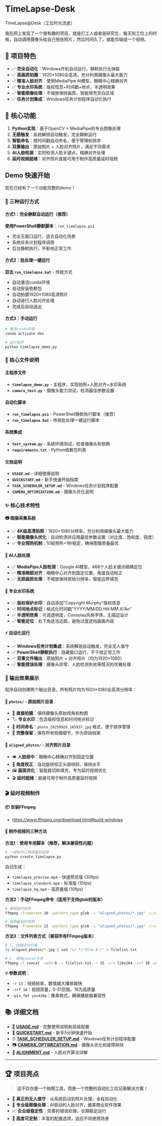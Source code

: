 # TimeLapse-Desk
TimeLapse@Desk（工位时光流逝）

我在网上发现了一个很有趣的项目，就是打工人或者是研究生，每天到工位上的时候，自动调用摄像头给自己拍张照片，然后时间久了，就能剪辑成一个视频。

## 🎯 项目特色
- ✅ **完全自动化**：Windows开机自动运行，静默执行无弹窗
- ✅ **高画质拍摄**：1920×1080全高清，充分利用摄像头最大能力  
- ✅ **精准人脸对齐**：使用MediaPipe AI模型，眼睛中心精确对齐
- ✅ **专业水印系统**：版权信息+时间戳+地点，半透明效果
- ✅ **智能图像处理**：不缩放保持画质，智能填充空白区域
- ✅ **任务计划集成**：Windows任务计划程序自动化执行

## 🌟 核心功能
1. **Python实现**：基于OpenCV + MediaPipe的专业图像处理
2. **无感触发**：系统解锁自动触发，完全静默运行
3. **智能命名**：按时间戳自动命名，便于管理和排序  
4. **双重输出**：原始照片 + 人脸对齐照片，满足不同需求
5. **AI人脸检测**：实时检测人脸关键点，精确对齐处理
6. **延时视频就绪**：对齐照片直接可用于制作高质量延时视频

## Demo 快速开始

现在已经有了一个功能完整的demo！

### 🚀 三种运行方式

#### 方式1：完全静默自动运行（推荐）
**使用PowerShell静默脚本**：`run_timelapse.ps1`
- 完全无窗口运行，适合自动化场景
- 系统任务计划程序调用
- 后台静默执行，不影响正常工作

#### 方式2：批处理一键运行  
**双击 `run_timelapse.bat`** - 传统方式
- 自动激活conda环境
- 自动安装依赖包
- 自动拍摄1920×1080高清照片
- 自动进行人脸对齐处理
- 完成后自动退出

#### 方式3：手动运行
```bash
# 激活conda环境
conda activate dev

# 运行程序
python timelapse_demo.py
```

### 📁 核心文件说明

#### 主程序文件
- **`timelapse_demo.py`** - 主程序，实现拍照+人脸对齐+水印系统
- **`camera_test.py`** - 摄像头能力测试，检测最佳参数设置

#### 自动化脚本  
- **`run_timelapse.ps1`** - PowerShell静默执行脚本（推荐）
- **`run_timelapse.bat`** - 传统批处理一键运行脚本

#### 系统集成
- **`test_system.py`** - 系统环境测试，检查摄像头和依赖
- **`requirements.txt`** - Python依赖包列表

#### 文档说明
- **`USAGE.md`** - 详细使用说明
- **`QUICKSTART.md`** - 新手快速开始指南  
- **`TASK_SCHEDULER_SETUP.md`** - Windows任务计划程序配置
- **`CAMERA_OPTIMIZATION.md`** - 摄像头优化说明

### ✨ 核心技术特性

#### 📷 图像采集系统
- ✅ **4K级高清拍照**：1920×1080分辨率，充分利用摄像头最大能力
- ✅ **智能摄像头优化**：自动检测并应用最佳参数设置（对比度、饱和度、锐度）
- ✅ **专业预热机制**：10帧预热+1秒稳定，确保图像质量最优

#### 🤖 AI人脸处理  
- ✅ **MediaPipe人脸检测**：Google AI模型，468个人脸关键点精确定位
- ✅ **精准眼部对齐**：眼睛中心对齐到固定位置，角度自动校正
- ✅ **无损画质处理**：不缩放保持原始分辨率，智能边界填充

#### 🎨 专业水印系统
- ✅ **版权保护水印**：自动添加"Copyright Murphy"版权信息
- ✅ **时间地点标记**：格式化时间戳"YYYY/MM/DD HH:MM Xi'An"  
- ✅ **半透明效果**：可调透明度，Consolas风格字体，无描边设计
- ✅ **智能定位**：右下角适当边距，避免过度遮挡画面内容

#### ⚡ 自动化运行
- ✅ **Windows任务计划集成**：系统解锁自动触发，完全无人值守
- ✅ **PowerShell静默执行**：隐藏窗口运行，不干扰正常工作
- ✅ **双重文件输出**：原始照片 + 对齐照片（均为1920×1080）
- ✅ **智能错误处理**：摄像头异常、人脸检测失败等情况的优雅处理

### 📸 输出效果展示

程序自动创建两个输出目录，所有照片均为1920×1080全高清分辨率：

#### 📁 `photos/` - 原始照片目录
- 🎯 **直接拍摄**：保持摄像头原始视角和构图
- 🏷️ **专业水印**：包含版权信息和时间地点标记  
- 📅 **时间命名**：`photo_20250926_165937.jpg` 格式，便于排序管理
- 💾 **完整保留**：保存所有拍摄细节，作为原始档案

#### 📁 `aligned_photos/` - 对齐照片目录  
- 👁️ **人脸居中**：眼睛中心精确对齐到固定位置
- 🔄 **角度校正**：自动旋转校正头部倾斜，保持水平
- 🖼️ **画面优化**：智能裁切和填充，专为延时视频优化
- 🎬 **延时就绪**：直接可用于制作高质量延时视频

### 🎬 延时视频制作

#### 📦 安装FFmpeg
- https://www.ffmpeg.org/download.html#build-windows

#### 🎥 制作视频的三种方法

**方法1：使用专用脚本（推荐，解决兼容性问题）**
```bash
# 一键制作三种质量的视频
python create_timelapse.py
```
自动生成：
- `timelapse_preview.mp4` - 快速预览版 (30fps)
- `timelapse_standard.mp4` - 标准版 (15fps) 
- `timelapse_hq.mp4` - 高质量版 (10fps)

**方法2：手动FFmpeg命令（适用于支持glob的版本）**
```bash
# 基础延时视频
ffmpeg -framerate 10 -pattern_type glob -i "aligned_photos/*.jpg" -c:v libx264 -pix_fmt yuv420p timelapse.mp4

# 高质量延时视频  
ffmpeg -framerate 15 -pattern_type glob -i "aligned_photos/*.jpg" -c:v libx264 -crf 18 -pix_fmt yuv420p -vf "scale=1920:1080" timelapse_hq.mp4
```

**方法3：文件列表方式（兼容所有FFmpeg版本）**
```bash
# 1. 创建文件列表
ls aligned_photos/*.jpg | sed 's/.*/"file &"/' > filelist.txt

# 2. 使用concat方式
ffmpeg -f concat -safe 0 -i filelist.txt -r 15 -c:v libx264 -crf 18 -pix_fmt yuv420p timelapse.mp4
```

**💡 参数说明**：
- `-r 15`：视频帧率，数值越大播放越快
- `-crf 18`：视频质量，0-51范围，18为高质量
- `-pix_fmt yuv420p`：像素格式，确保播放器兼容性

## 📚 详细文档

- 📖 **[USAGE.md](USAGE.md)** - 完整使用说明和高级配置
- 🚀 **[QUICKSTART.md](QUICKSTART.md)** - 新手5分钟快速开始
- ⏰ **[TASK_SCHEDULER_SETUP.md](TASK_SCHEDULER_SETUP.md)** - Windows任务计划程序配置
- 📷 **[CAMERA_OPTIMIZATION.md](CAMERA_OPTIMIZATION.md)** - 摄像头优化和故障排除
- 🎯 **[ALIGNMENT.md](ALIGNMENT.md)** - 人脸对齐算法详解

---

## 🏆 项目亮点

> **这不仅仅是一个拍照工具，而是一个完整的自动化工位记录解决方案！**

- 🤖 **真正的无人值守**：从系统启动到照片处理，全程自动化
- 🎨 **专业级图像处理**：AI驱动的人脸对齐，媲美商业软件效果  
- 📈 **企业级稳定性**：完善的错误处理，长期稳定运行
- 🔧 **高度可定制**：丰富的配置选项，适应不同使用场景